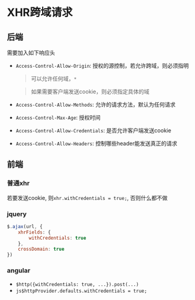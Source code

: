 # XHR跨域请求
## 后端
需要加入如下响应头
*	`Access-Control-Allow-Origin`: 授权的源控制，若允许跨域，则必须指明
	> 可以允许任何域，`*`

	> 如果需要客户端发送cookie，则必须指定具体的域

*	`Access-Control-Allow-Methods`: 允许的请求方法，默认为任何请求
*	`Access-Control-Max-Age`: 授权时间
*	`Access-Control-Allow-Credentials`: 是否允许客户端发送cookie
*	`Access-Control-Allow-Headers`: 控制哪些header能发送真正的请求

## 前端
### 普通xhr
若要发送cookie, 则`xhr.withCredentials = true;`, 否则什么都不做
### jquery
```js
$.ajax(url, {
	xhrFields: {
		withCredentials: true
	},
	crossDomain: true
})
```
### angular
* `$http({withCredentials: true, ...}).post(...)`
* `js$httpProvider.defaults.withCredentials = true;`